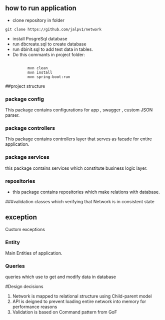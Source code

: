 ## how to run application
* clone repository in folder
```
git clone https://github.com/jalpv1/network
```
* install PosgreSql database
* run dbcreate.sql to create database
* run dbinit.sql to add test data in tables.
* Do this commants in project folder:
```

          mvn clean
          mvn install
          mvn spring-boot:run
```

##project structure

### package config
This package contains configurations for app , swagger , custom JSON parser.
### package controllers
This package contains controllers layer that serves as facade  for entire application.
### package services
this package contains services which constitute
business logic layer.

### repositories
- this package contains repositories which make relations
with database.

###validation
 classes which verifying that Network is in consistent state  
## exception
 Custom exceptions
### Entity
 Main Entities of application.
### Queries
 queries which use to get and modify data in database

#Design decisions
1. Network is mapped to relational structure using Child-parent model
2. API is deigned to prevent loading entire network into memory for performance reasons
3. Validation is based on Command pattern from GoF
